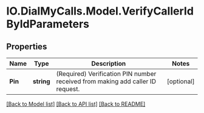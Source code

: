 # IO.DialMyCalls.Model.VerifyCallerIdByIdParameters
## Properties

Name | Type | Description | Notes
------------ | ------------- | ------------- | -------------
**Pin** | **string** | (Required)  Verification PIN number received from making add caller ID request. | [optional] 

[[Back to Model list]](../README.md#documentation-for-models) [[Back to API list]](../README.md#documentation-for-api-endpoints) [[Back to README]](../README.md)

